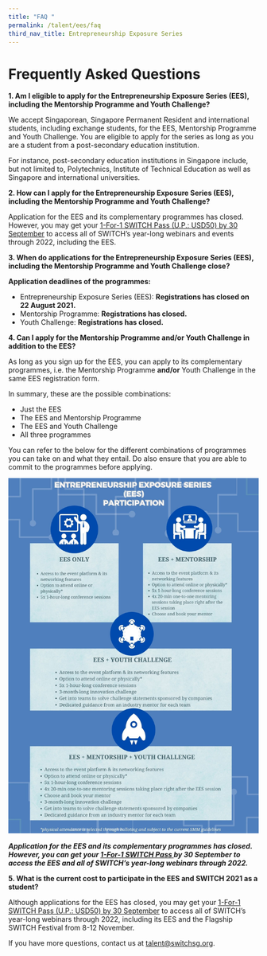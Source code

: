 ```yaml
---
title: "FAQ "
permalink: /talent/ees/faq
third_nav_title: Entrepreneurship Exposure Series
---
```

# Frequently Asked Questions
**1. Am I eligible to apply for the Entrepreneurship Exposure Series (EES), including the Mentorship Programme and Youth Challenge?**

We accept Singaporean, Singapore Permanent Resident and international students, including exchange students, for the EES, Mentorship Programme and Youth Challenge. You are eligible to apply for the series as long as you are a student from a post-secondary education institution. 

For instance, post-secondary education institutions in Singapore include, but not limited to, Polytechnics, Institute of Technical Education as well as Singapore and international universities. 

**2. How can I apply for the Entrepreneurship Exposure Series (EES), including the Mentorship Programme and Youth Challenge?**

Application for the EES and its complementary programmes has closed. However, you may get your [1-For-1 SWITCH Pass (U.P.: USD50) by 30 September](https://events.hubilo.com/switchsg/register) to access all of SWITCH’s year-long webinars and events through 2022, including the EES.

**3. When do applications for the Entrepreneurship Exposure Series (EES), including the Mentorship Programme and Youth Challenge close?**

**Application deadlines of the programmes:**
* Entrepreneurship Exposure Series (EES): **Registrations has closed on 22 August 2021.**
* Mentorship Programme: **Registrations has closed.**
* Youth Challenge: **Registrations has closed.**

**4. Can I apply for the Mentorship Programme and/or Youth Challenge in addition to the EES?**

As long as you sign up for the EES, you can apply to its complementary programmes, i.e. the Mentorship Programme **and/or** Youth Challenge in the same EES registration form.

In summary, these are the possible combinations:
* Just the EES
* The EES and Mentorship Programme
* The EES and Youth Challenge
* All three programmes

You can refer to the below for the different combinations of programmes you can take on and what they entail. Do also ensure that you are able to commit to the programmes before applying. 

![Alt text for image on Isomer site](/images/EES_participation.jpeg)

***Application for the EES and its complementary programmes has closed. However, you can get your [1-For-1 SWITCH Pass ](https://events.hubilo.com/switchsg/register)by 30 September to access the EES and all of SWITCH’s year-long webinars through 2022.***

**5. What is the current cost to participate in the EES and SWITCH 2021 as a student?**

Although applications for the EES has closed, you may get your [1-For-1 SWITCH Pass (U.P.: USD50) by 30 September](https://events.hubilo.com/switchsg/register) to access all of SWITCH’s year-long webinars through 2022, including its EES and the Flagship SWITCH Festival from 8-12 November.


If you have more questions, contact us at talent@switchsg.org.